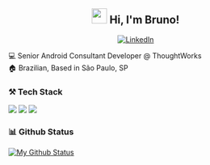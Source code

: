 <!--
**bmattoso/bmattoso** is a ✨ _special_ ✨ repository because its `README.md` (this file) appears on your GitHub profile.

Here are some ideas to get you started:

- 🔭 I’m currently working on ...
- 🌱 I’m currently learning ...
- 👯 I’m looking to collaborate on ...
- 🤔 I’m looking for help with ...
- 💬 Ask me about ...
- 📫 How to reach me: ...
- 😄 Pronouns: ...
- ⚡ Fun fact: ...
-->

<h2 align="center">  <img src="https://media1.tenor.com/images/71b78e54420dc9c2a40048085d6a0403/tenor.gif" width="30px"> Hi, I'm Bruno! </h2>

<p align="center">
  <a href="https://www.linkedin.com/in/bmattoso" target="_blank"><img src="https://img.shields.io/badge/LinkedIn-%230077B5.svg?&style=flat-square&logo=linkedin&logoColor=white" alt="LinkedIn"></a>
</p>

:computer:  Senior Android Consultant Developer @ ThoughtWorks <br>
:house:  Brazilian, Based in São Paulo, SP <br>

### ⚒️ Tech Stack

<p>
  <img src="https://img.shields.io/badge/kotlin%20-%23323330.svg?&style=for-the-badge&logo=kotlin"/>
  <img src="https://img.shields.io/badge/android%20-%23323330.svg?&style=for-the-badge&logo=android"/>
  <img src="https://img.shields.io/badge/java%20-%23323330.svg?&style=for-the-badge&logo=java"/>
</p>


### 📊 Github Status
[![My Github Status](https://github-readme-stats.vercel.app/api?username=bmattoso&count_private=true&show_icons=true&theme=dracula&line_height=27)](https://github.com/bmattoso)
